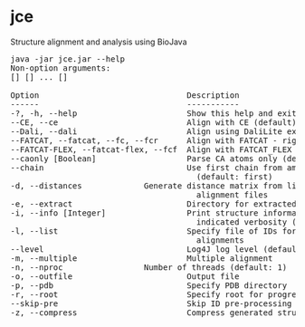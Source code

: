 # jce
Structure alignment and analysis using BioJava
<pre>
java -jar jce.jar --help
Non-option arguments:
[<File>] [<Structure 1>] ... [<Structure N>]

Option                               Description
------                               -----------
-?, -h, --help                       Show this help and exit
--CE, --ce                           Align with CE (default)
--Dali, --dali                       Align using DaliLite external binary
--FATCAT, --fatcat, --fc, --fcr      Align with FATCAT - rigid
--FATCAT-FLEX, --fatcat-flex, --fcf  Align with FATCAT_FLEX - flexible
--caonly [Boolean]                   Parse CA atoms only (default: true)
--chain                              Use first chain from ambiguous IDs
                                       (default: first)
-d, --distances <Integer>            Generate distance matrix from list and
                                       alignment files
-e, --extract                        Directory for extracted structures
-i, --info [Integer]                 Print structure information with
                                       indicated verbosity (default: 0)
-l, --list                           Specify file of IDs for pairwise
                                       alignments
--level                              Log4J log level (default: INFO)
-m, --multiple                       Multiple alignment
-n, --nproc <Integer>                Number of threads (default: 1)
-o, --outfile                        Output file
-p, --pdb                            Specify PDB directory
-r, --root                           Specify root for progressive alignment
--skip-pre                           Skip ID pre-processing
-z, --compress                       Compress generated structure files
</pre>
